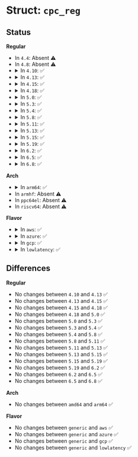 # Struct: <code>cpc_reg</code>

## Status
<b>Regular</b>
<ul>
<li>
In <code>4.4</code>: Absent ⚠️
</li>
<li>
In <code>4.8</code>: Absent ⚠️
</li>
<li>
<details>
<summary>In <code>4.10</code>: ✅</summary>

```c
struct cpc_reg {
    u8 descriptor;
    u16 length;
    u8 space_id;
    u8 bit_width;
    u8 bit_offset;
    u8 access_width;
    u64 address;
};
```
</details>
</li>
<li>
<details>
<summary>In <code>4.13</code>: ✅</summary>

```c
struct cpc_reg {
    u8 descriptor;
    u16 length;
    u8 space_id;
    u8 bit_width;
    u8 bit_offset;
    u8 access_width;
    u64 address;
};
```
</details>
</li>
<li>
<details>
<summary>In <code>4.15</code>: ✅</summary>

```c
struct cpc_reg {
    u8 descriptor;
    u16 length;
    u8 space_id;
    u8 bit_width;
    u8 bit_offset;
    u8 access_width;
    u64 address;
};
```
</details>
</li>
<li>
<details>
<summary>In <code>4.18</code>: ✅</summary>

```c
struct cpc_reg {
    u8 descriptor;
    u16 length;
    u8 space_id;
    u8 bit_width;
    u8 bit_offset;
    u8 access_width;
    u64 address;
};
```
</details>
</li>
<li>
<details>
<summary>In <code>5.0</code>: ✅</summary>

```c
struct cpc_reg {
    u8 descriptor;
    u16 length;
    u8 space_id;
    u8 bit_width;
    u8 bit_offset;
    u8 access_width;
    u64 address;
};
```
</details>
</li>
<li>
<details>
<summary>In <code>5.3</code>: ✅</summary>

```c
struct cpc_reg {
    u8 descriptor;
    u16 length;
    u8 space_id;
    u8 bit_width;
    u8 bit_offset;
    u8 access_width;
    u64 address;
};
```
</details>
</li>
<li>
<details>
<summary>In <code>5.4</code>: ✅</summary>

```c
struct cpc_reg {
    u8 descriptor;
    u16 length;
    u8 space_id;
    u8 bit_width;
    u8 bit_offset;
    u8 access_width;
    u64 address;
};
```
</details>
</li>
<li>
<details>
<summary>In <code>5.8</code>: ✅</summary>

```c
struct cpc_reg {
    u8 descriptor;
    u16 length;
    u8 space_id;
    u8 bit_width;
    u8 bit_offset;
    u8 access_width;
    u64 address;
};
```
</details>
</li>
<li>
<details>
<summary>In <code>5.11</code>: ✅</summary>

```c
struct cpc_reg {
    u8 descriptor;
    u16 length;
    u8 space_id;
    u8 bit_width;
    u8 bit_offset;
    u8 access_width;
    u64 address;
};
```
</details>
</li>
<li>
<details>
<summary>In <code>5.13</code>: ✅</summary>

```c
struct cpc_reg {
    u8 descriptor;
    u16 length;
    u8 space_id;
    u8 bit_width;
    u8 bit_offset;
    u8 access_width;
    u64 address;
};
```
</details>
</li>
<li>
<details>
<summary>In <code>5.15</code>: ✅</summary>

```c
struct cpc_reg {
    u8 descriptor;
    u16 length;
    u8 space_id;
    u8 bit_width;
    u8 bit_offset;
    u8 access_width;
    u64 address;
};
```
</details>
</li>
<li>
<details>
<summary>In <code>5.19</code>: ✅</summary>

```c
struct cpc_reg {
    u8 descriptor;
    u16 length;
    u8 space_id;
    u8 bit_width;
    u8 bit_offset;
    u8 access_width;
    u64 address;
};
```
</details>
</li>
<li>
<details>
<summary>In <code>6.2</code>: ✅</summary>

```c
struct cpc_reg {
    u8 descriptor;
    u16 length;
    u8 space_id;
    u8 bit_width;
    u8 bit_offset;
    u8 access_width;
    u64 address;
};
```
</details>
</li>
<li>
<details>
<summary>In <code>6.5</code>: ✅</summary>

```c
struct cpc_reg {
    u8 descriptor;
    u16 length;
    u8 space_id;
    u8 bit_width;
    u8 bit_offset;
    u8 access_width;
    u64 address;
};
```
</details>
</li>
<li>
<details>
<summary>In <code>6.8</code>: ✅</summary>

```c
struct cpc_reg {
    u8 descriptor;
    u16 length;
    u8 space_id;
    u8 bit_width;
    u8 bit_offset;
    u8 access_width;
    u64 address;
};
```
</details>
</li>
</ul>
<b>Arch</b>
<ul>
<li>
<details>
<summary>In <code>arm64</code>: ✅</summary>

```c
struct cpc_reg {
    u8 descriptor;
    u16 length;
    u8 space_id;
    u8 bit_width;
    u8 bit_offset;
    u8 access_width;
    u64 address;
};
```
</details>
</li>
<li>
In <code>armhf</code>: Absent ⚠️
</li>
<li>
In <code>ppc64el</code>: Absent ⚠️
</li>
<li>
In <code>riscv64</code>: Absent ⚠️
</li>
</ul>
<b>Flavor</b>
<ul>
<li>
<details>
<summary>In <code>aws</code>: ✅</summary>

```c
struct cpc_reg {
    u8 descriptor;
    u16 length;
    u8 space_id;
    u8 bit_width;
    u8 bit_offset;
    u8 access_width;
    u64 address;
};
```
</details>
</li>
<li>
<details>
<summary>In <code>azure</code>: ✅</summary>

```c
struct cpc_reg {
    u8 descriptor;
    u16 length;
    u8 space_id;
    u8 bit_width;
    u8 bit_offset;
    u8 access_width;
    u64 address;
};
```
</details>
</li>
<li>
<details>
<summary>In <code>gcp</code>: ✅</summary>

```c
struct cpc_reg {
    u8 descriptor;
    u16 length;
    u8 space_id;
    u8 bit_width;
    u8 bit_offset;
    u8 access_width;
    u64 address;
};
```
</details>
</li>
<li>
<details>
<summary>In <code>lowlatency</code>: ✅</summary>

```c
struct cpc_reg {
    u8 descriptor;
    u16 length;
    u8 space_id;
    u8 bit_width;
    u8 bit_offset;
    u8 access_width;
    u64 address;
};
```
</details>
</li>
</ul>

## Differences
<b>Regular</b>
<ul>
<li>
No changes between <code>4.10</code> and <code>4.13</code> ✅
</li>
<li>
No changes between <code>4.13</code> and <code>4.15</code> ✅
</li>
<li>
No changes between <code>4.15</code> and <code>4.18</code> ✅
</li>
<li>
No changes between <code>4.18</code> and <code>5.0</code> ✅
</li>
<li>
No changes between <code>5.0</code> and <code>5.3</code> ✅
</li>
<li>
No changes between <code>5.3</code> and <code>5.4</code> ✅
</li>
<li>
No changes between <code>5.4</code> and <code>5.8</code> ✅
</li>
<li>
No changes between <code>5.8</code> and <code>5.11</code> ✅
</li>
<li>
No changes between <code>5.11</code> and <code>5.13</code> ✅
</li>
<li>
No changes between <code>5.13</code> and <code>5.15</code> ✅
</li>
<li>
No changes between <code>5.15</code> and <code>5.19</code> ✅
</li>
<li>
No changes between <code>5.19</code> and <code>6.2</code> ✅
</li>
<li>
No changes between <code>6.2</code> and <code>6.5</code> ✅
</li>
<li>
No changes between <code>6.5</code> and <code>6.8</code> ✅
</li>
</ul>
<b>Arch</b>
<ul>
<li>
No changes between <code>amd64</code> and <code>arm64</code> ✅
</li>
</ul>
<b>Flavor</b>
<ul>
<li>
No changes between <code>generic</code> and <code>aws</code> ✅
</li>
<li>
No changes between <code>generic</code> and <code>azure</code> ✅
</li>
<li>
No changes between <code>generic</code> and <code>gcp</code> ✅
</li>
<li>
No changes between <code>generic</code> and <code>lowlatency</code> ✅
</li>
</ul>
